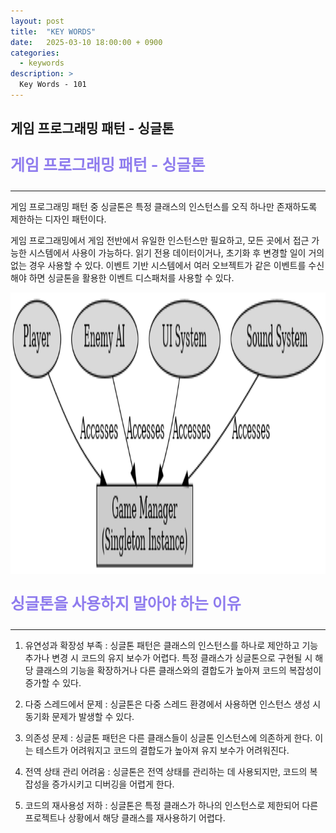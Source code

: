 ```yaml
---
layout: post
title:  "KEY WORDS"
date:   2025-03-10 18:00:00 + 0900
categories:
  - keywords
description: >
  Key Words - 101
---
```

## 게임 프로그래밍 패턴 - 싱글톤

<p style = "color:#8f7cee; font-size:25px; font-weight:bold">
게임 프로그래밍 패턴 - 싱글톤
</p>

---

게임 프로그래밍 패턴 중 싱글톤은 특정 클래스의 인스턴스를 오직 하나만 존재하도록 제한하는 디자인 패턴이다.

게임 프로그래밍에서 게임 전반에서 유일한 인스턴스만 필요하고, 모든 곳에서 접근 가능한 시스템에서 사용이 가능하다. 읽기 전용 데이터이거나, 초기화 후 변경할 일이 거의 없는 경우 사용할 수 있다. 이벤트 기반 시스템에서 여러 오브젝트가 같은 이벤트를 수신해야 하면 싱글톤을 활용한 이벤트 디스패처를 사용할 수 있다.

<img src = "../../assets/img/keywords/IMG_k101_1.png" width = "1800" height = "450">

<br/>

<p style = "color:#8f7cee; font-size:25px; font-weight:bold">
싱글톤을 사용하지 말아야 하는 이유
</p>

---

1. 유연성과 확장성 부족 : 싱글톤 패턴은 클래스의 인스턴스를 하나로 제안하고 기능 추가나 변경 시 코드의 유지 보수가 어렵다. 특정 클래스가 싱글톤으로 구현될 시 해당 클래스의 기능을 확장하거나 다른 클래스와의 결합도가 높아져 코드의 복잡성이 증가할 수 있다.

2. 다중 스레드에서 문제 : 싱글톤은 다중 스레드 환경에서 사용하면 인스턴스 생성 시 동기화 문제가 발생할 수 있다.

3. 의존성 문제 : 싱글톤 패턴은 다른 클래스들이 싱글톤 인스턴스에 의존하게 한다. 이는 테스트가 어려워지고 코드의 결합도가 높아져 유지 보수가 어려워진다.

4. 전역 상태 관리 어려움 : 싱글톤은 전역 상태를 관리하는 데 사용되지만, 코드의 복잡성을 증가시키고 디버깅을 어렵게 한다.

5. 코드의 재사용성 저하 : 싱글톤은 특정 클래스가 하나의 인스턴스로 제한되어 다른 프로젝트나 상황에서 해당 클래스를 재사용하기 어렵다.